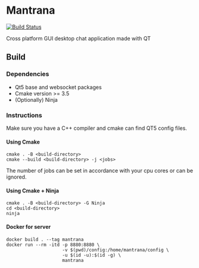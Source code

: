 # Mantrana
[![Build Status](https://travis-ci.com/jatindalal/mantrana.svg?branch=main)](https://travis-ci.com/jatindalal/mantrana)

Cross platform GUI desktop chat application made with QT

## Build

### Dependencies
* Qt5 base and websocket packages
* Cmake version >= 3.5
* (Optionally) Ninja

### Instructions

Make sure you have a C++ compiler and cmake can find QT5 config files.

#### Using Cmake
```
cmake . -B <build-directory>
cmake --build <build-directory> -j <jobs>
```

The number of jobs can be set in accordance with your cpu cores or can be ignored.

#### Using Cmake + Ninja
```
cmake . -B <build-directory> -G Ninja
cd <build-directory>
ninja
```

#### Docker for server

```
docker build . --tag mantrana
docker run --rm -itd -p 8880:8880 \
                     -v $(pwd)/config:/home/mantrana/config \
                     -u $(id -u):$(id -g) \
                     mantrana
```
